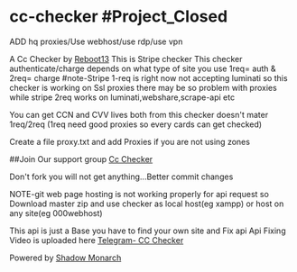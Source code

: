 # cc-checker #Project_Closed
ADD hq proxies/Use webhost/use rdp/use vpn

A Cc Checker by [Reboot13](https://t.me/reboot13)
This is Stripe checker
This checker authenticate/charge depends on what type of site you use
1req= auth & 2req= charge
#note-Stripe 1-req is right now not accepting luminati so this checker is working on Ssl proxies
there may be so problem with proxies while stripe 2req works on luminati,webshare,scrape-api etc

You can get CCN and CVV lives both from this checker doesn't mater 1req/2req
(1req need good proxies so every cards can get checked)


Create a file proxy.txt and add Proxies if you are not using zones


##Join Our support group [Cc Checker](https://t.me/cc_checker)

Don't fork you will not get anything...Better commit changes

NOTE-git web page hosting is not working properly for api request so Download master zip and use checker as local host(eg xampp) or host on any site(eg 000webhost)


This api is just a Base
you have to find your own site and Fix api
Api Fixing Video is uploaded here
[Telegram- CC Checker](https://t.me/cc_checker)

Powered by [Shadow Monarch](https://t.me/CadisEtramaDiRaizel)
